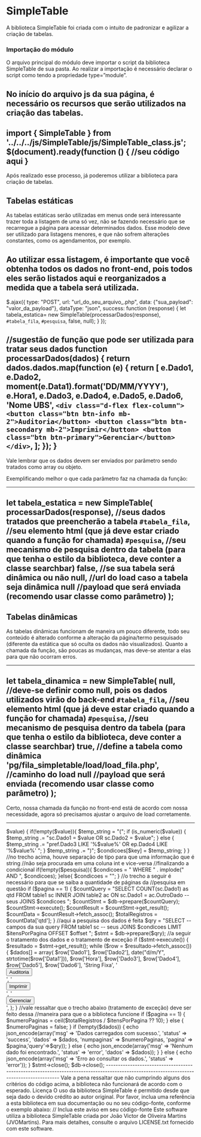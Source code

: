 # SimpleTable

A biblioteca SimpleTable foi criada com o intuito de padronizar e agilizar a criação de tabelas.

### Importação do módulo

O arquivo principal do módulo deve importar o script da biblioteca SimpleTable de sua pasta. Ao realizar a importação é necessário declarar o script como tendo a propriedade type=”module”.

<script type="module" src="pg/fila_simpletable/js/fila.js"></script>

No início do arquivo js da sua página, é necessário os recursos que serão utilizados na criação das tabelas.
----------------------------------------------------------------------------------------------------------------------------------------
import { SimpleTable } from '../../../js/SimpleTable/js/SimpleTable_class.js';
$(document).ready(function () {
//seu código aqui
}
----------------------------------------------------------------------------------------------------------------------------------------
Após realizado esse processo, já poderemos utilizar a biblioteca para criação de tabelas.


## Tabelas estáticas

As tabelas estáticas serão utilizadas em menus onde será interessante trazer toda a listagem de uma só vez, não se fazendo necessário que se recarregue a página para acessar determinados dados. Esse modelo deve ser utilizado para listagens menores, e que não sofrem alterações constantes, como os agendamentos, por exemplo.

Ao utilizar essa listagem, é importante que você obtenha todos os dados no front-end, pois todos eles serão listados aqui e reorganizados a medida que a tabela será utilizada.
----------------------------------------------------------------------------------------------------------------------------------------
$.ajax({
        type: "POST",
        url: "url_do_seu_arquivo_.php",
        data: {"sua_payload": "valor_da_payload"},
        dataType: "json",
        success: function (response) {
            let tabela_estatica= new SimpleTable(processarDados(response), `#tabela_fila`, `#pesquisa`, false, null);
        }
    });

//sugestão de função que pode ser utilizada para tratar seus dados
function processarDados(dados) {
    return dados.dados.map(function (e) {
        return [
            e.Dado1,
            e.Dado2,
            moment(e.Data1).format('DD/MM/YYYY'),
            e.Hora1,
            e.Dado3,
            e.Dado4,
            e.Dado5,
            e.Dado6,
            'Nome UBS',
            `<div class="d-flex flex-column">
                <button class="btn btn-info mb-2">Auditoria</button>
                <button class="btn btn-secondary mb-2">Imprimir</button>
                <button class="btn btn-primary">Gerenciar</button>
            </div>`,
        ];
    });
}
----------------------------------------------------------------------------------------------------------------------------------------

Vale lembrar que os dados devem ser enviados por parâmetro sendo tratados como array ou objeto.

Exemplificando melhor o que cada parâmetro faz na chamada da função:

----------------------------------------------------------------------------------------------------------------------------------------
let tabela_estatica = new SimpleTable(
processarDados(response), //seus dados tratados que preencherão a tabela
`#tabela_fila`, //seu elemento html (que já deve estar criado quando a função for chamada)
`#pesquisa`, //seu mecanismo de pesquisa dentro da tabela (para que tenha o estilo da biblioteca, deve conter a classe searchbar)
false, //se sua tabela será dinâmica ou não
null, //url do load caso a tabela seja dinâmica
null //payload que será enviada (recomendo usar classe como parâmetro)
); 
----------------------------------------------------------------------------------------------------------------------------------------

## Tabelas dinâmicas

As tabelas dinâmicas funcionam de maneira um pouco diferente, todo seu conteúdo é alterado conforme a alteração da página/termo pesquisado (diferente da estática que só oculta os dados não visualizados). Quanto a chamada da função, são poucas as mudanças, mas deve-se atentar a elas para que não ocorram erros.

----------------------------------------------------------------------------------------------------------------------------------------
let tabela_dinamica = new SimpleTable(
null, //deve-se definir como null, pois os dados utilizados virão do back-end
`#tabela_fila`, //seu elemento html (que já deve estar criado quando a função for chamada)
`#pesquisa`, //seu mecanismo de pesquisa dentro da tabela (para que tenha o estilo da biblioteca, deve conter a classe searchbar)
true, //define a tabela como dinâmica
'pg/fila_simpletable/load/load_fila.php', //caminho do load
null //payload que será enviada (recomendo usar classe como parâmetro)
);
----------------------------------------------------------------------------------------------------------------------------------------

Certo, nossa chamada da função no front-end está de acordo com nossa necessidade, agora só precisamos ajustar o arquivo de load corretamente.

----------------------------------------------------------------------------------------------------------------------------------------
<?php //o início do load começa como qualquer outro, com as importações necessárias
include '../../../conecta.php';

//logo após, devemos definir alguns parâmetros que a biblioteca exige
$pesquisa   = $_POST['pesquisa'] ?? '';
$pagina = $_POST['pagina'] ?? 1;
$itensPorPagina = 10;
$offset = ($pagina - 1) * $itensPorPagina;
//esses parâmetros vão servir para o sistema de paginação

//para a pesquisa, sugiro uma lógica semelhante a essa para que o termo seja pesquisado
// em qualquer campo da tabela
$condicoes;
$palavras = explode(' ', $pesquisa);

foreach ($palavras as $key => $value) {
    if(!empty($value)){
        $temp_string = "(";
        if (is_numeric($value)) {
            $temp_string .= "sc.Dado1 = $value OR sc.Dado2 = $value";
        } else {
            $temp_string .= "pref.Dado3 LIKE '%$value%' OR ep.Dado4 LIKE '%$value%' ";
        }
        $temp_string .= ")";
        $condicoes[$key] = $temp_string;
    }
}
//no trecho acima, houve separação de tipo para que uma informação que é string
//não seja procurada em uma coluna int e vice-versa

//finalizando a condicional
if(!empty($pesquisa)){
    $condicoes = " WHERE " . implode(" AND ", $condicoes);
}else{
    $condicoes = "";
}

//o trecho a seguir é necessário para que se saiba a quantidade de páginas da 
//pesquisa em questão
if ($pagina == 1) {

    $countQuery = "SELECT
                COUNT(sc.Dado1) as qtd
                FROM
                table1 sc
                INNER JOIN table2 ac ON sc.Dado1 = ac.OutroDado 
                -- seus JOINS
                $condicoes ";

    $countStmt = $db->prepare($countQuery);
    $countStmt->execute();
    $countResult = $countStmt->get_result();
    $countData = $countResult->fetch_assoc();

    $totalRegistros = $countData['qtd'];
}

//aqui a pesquisa dos dados é feita
$qry = "SELECT
    -- campos da sua query
    FROM
    table1 sc
    -- seus JOINS
    $condicoes LIMIT $itensPorPagina OFFSET $offset ";

$stmt = $db->prepare($qry);

//a seguir o tratamento dos dados e o tratamento de exceção
if ($stmt->execute()) {
    $resultado = $stmt->get_result();

    while ($row = $resultado->fetch_assoc()) {
        $dados[] = array(
                $row['Dado1'],
                $row['Dado2'],
                date("d/m/Y", strtotime($row['Data1'])),
                $row['Hora'],
                $row['Dado3'],
                $row['Dado4'],
                $row['Dado5'],
                $row['Dado6'],
                'String Fixa',
                '<div class="d-flex flex-column"><button class="btn btn-info btn-sm">Auditoria</button></div>',
                '<div class="d-flex flex-column"><button class="btn btn-secondary btn-sm">Imprimir</button></div>',
                '<div class="d-flex flex-column"><button class="btn btn-primary btn-sm">Gerenciar</button></div>',
        );
    }
//vale ressaltar que o trecho abaixo (tratamento de exceção) deve ser feito dessa
//maneira para que o a biblioteca funcione
    if ($pagina == 1) {
        $numeroPaginas = ceil($totalRegistros / $itensPorPagina ?? 10);
    } else {
        $numeroPaginas = false;
    }

    if (!empty($dados)) {
        echo json_encode(array('msg' => 'Dados carregados com sucesso.', 'status' => 'success', 'dados' => $dados, 'numpaginas' => $numeroPaginas, 'pagina' => $pagina,'query'=>$qry));
    } else {
        echo json_encode(array('msg' => 'Nenhum dado foi encontrado.', 'status' => 'error', 'dados' => $dados));
    }
} else {
    echo json_encode(array('msg' => 'Erro ao consultar os dados.', 'status' => 'error'));
}

$stmt->close();
$db->close();
----------------------------------------------------------------------------------------------------------------------------------------

Vale a pena ressaltar que não cumprindo alguns dos critérios do código acima, a biblioteca não funcionará de acordo com o esperado.

Licença
O uso da biblioteca SimpleTable é permitido desde que seja dado o devido crédito ao autor original. Por favor, inclua uma referência a esta biblioteca em sua documentação ou no seu código-fonte, conforme o exemplo abaixo:

// Inclua este aviso em seu código-fonte
Este software utiliza a biblioteca SimpleTable criada por João Victor de Oliveira Martins (JVOMartins).

Para mais detalhes, consulte o arquivo LICENSE.txt fornecido com este software.
